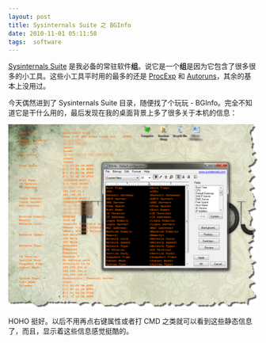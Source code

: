 ```yaml
---
layout: post
title: Sysinternals Suite 之 BGInfo
date: 2010-11-01 05:11:58
tags:  software
---
```


[Sysinternals Suite](http://technet.microsoft.com/en-us/sysinternals/bb842062.aspx) 是我必备的常驻软件**组**。说它是一个**组**是因为它包含了很多很多的小工具。这些小工具平时用的最多的还是 [ProcExp](http://technet.microsoft.com/en-us/sysinternals/bb896653.aspx) 和 [Autoruns](http://technet.microsoft.com/en-us/sysinternals/bb963902.aspx)，其余的基本上没用过。

今天偶然进到了 Sysinternals Suite 目录，随便找了个玩玩 - BGInfo。完全不知道它是干什么用的，最后发现在我的桌面背景上多了很多关于本机的信息：

![](/images/posts/sysinternalssuite_bginfo.png)

HOHO 挺好。以后不用再点右键属性或者打 CMD 之类就可以看到这些静态信息了，而且，显示着这些信息感觉挺酷的。